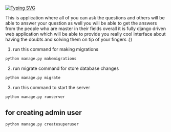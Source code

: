 
[![Typing SVG](https://readme-typing-svg.demolab.com?font=Comfortaa&size=100&pause=1000&color=18b8d0&center=true&vCenter=true&width=2000&height=200&lines=HI+%F0%9F%91%8B+!+;THIS+IS+ASK+ME!!+%F0%9F%92%BB;By;Kunj+Patel;Kailash+Rajput)](https://git.io/typing-svg)

This is application where all of you can ask the questions and others will be able to answer your question
as well you will be able to get the answers from the people who are master in their fields 
overall it is fully django driven web application which will be able to provide you really cool interface about having the doubts and solving them
on tip of your fingers :))

 
1. run this command for making migrations
```bash
python manage.py makemigrations
```
2. run migrate command for store database changes

```bash
python manage.py migrate
```
3. run this command to start the server
```bash
python manage.py runserver
```

## for creating admin user

```bash
python manage.py createsuperuser 
```



